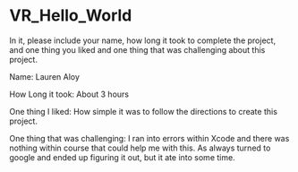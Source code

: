 # VR_Hello_World

In it, please include your name, how long it took to complete the project, and one thing you liked and one thing that was challenging about this project.


Name: Lauren Aloy

How Long it took: About 3 hours

One thing I liked: How simple it was to follow the directions to create this project.

One thing that was challenging: I ran into errors within Xcode and there was nothing within course that could help me with this. As always turned to google and ended up figuring it out, but it ate into some time. 
